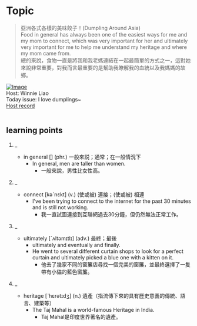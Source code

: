 # Topic

> 亞洲各式各樣的美味餃子！(Dumpling Around Asia) <br>
> Food in general has always been one of the easiest ways for me and my mom to connect, which was very important for her and ultimately very important for me to help me understand my heritage and where my mom came from. <br>
> 總的來說，食物一直是將我和我老媽連結在一起最簡單的方式之一，這對她來說非常重要，對我而言最重要的是幫助我瞭解我的血統以及我媽媽的故鄉。 <br>

[![Image](https://cdn.voicetube.com/assets/thumbnails/tPLJXHdqEu4.jpg)](https://www.youtube.com/embed/tPLJXHdqEu4?rel=0&showinfo=0&cc_load_policy=0&controls=1&autoplay=1&iv_load_policy=3&playsinline=1&wmode=transparent&start=74&end=85&enablejsapi=1&origin=https://tw.voicetube.com&widgetid=1)<br>
Host: Winnie Liao
<br>Today issue: I love dumplings~
<br>
[Host record](https://cdn.voicetube.com/tmp/everyday_records/callmeboss901/2610.mp3)
<br><br>
## learning points
1. _
	* in general [] (phr.) 一般來説；通常；在一般情況下
		- In general, men are taller than women.
			+ 一般來說，男性比女性高。

2. _
	* connect [kəˋnɛkt] (v.) (使或被) 連接；(使或被) 相連
		- I've been trying to connect to the internet for the past 30 minutes and is still not working.
			+ 我一直試圖連接到互聯網過去30分鐘，但仍然無法正常工作。

3. _
	* ultimately [ˋʌltəmɪtlɪ] (adv.) 最終；最後
		- ultimately and eventually and finally.
		- He went to several different curtain shops to look for a perfect curtain and ultimately picked a blue one with a kitten on it.
			+ 他去了幾家不同的窗簾店尋找一個完美的窗簾，並最終選擇了一隻帶有小貓的藍色窗簾。

4. _
	* heritage [ˋhɛrətɪdʒ] (n.) 遺產（指流傳下來的具有歷史意義的傳統、語言、建築等）
		- The Taj Mahal is a world-famous Heritage in India.
			+ Taj Mahal是印度世界著名的遺產。
